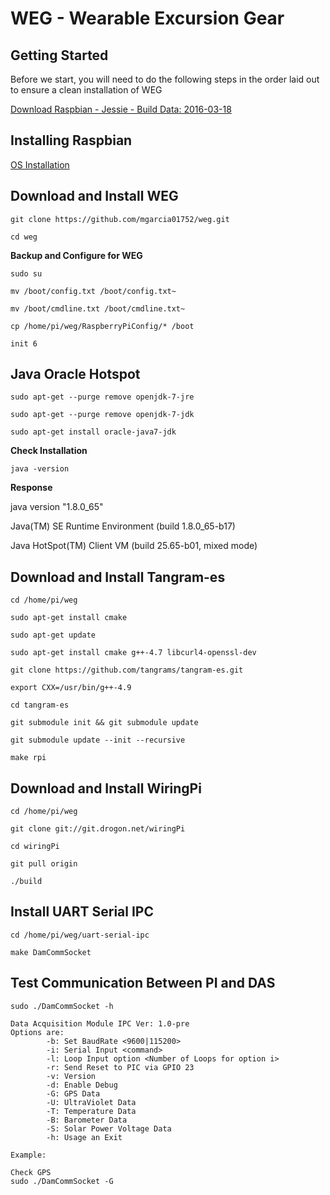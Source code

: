 # WEG - Wearable Excursion Gear

## Getting Started

Before we start, you will need to do the following steps in the order laid out to ensure a clean installation of WEG

[Download Raspbian - Jessie - Build Data: 2016-03-18](http://downloads.raspberrypi.org/raspbian/images/raspbian-2016-03-18/)

##  Installing Raspbian 

[OS Installation](https://www.raspberrypi.org/documentation/installation/installing-images/README.md)

##  Download and Install WEG

`git clone https://github.com/mgarcia01752/weg.git`

`cd weg`

**Backup and Configure for WEG**

`sudo su ` 

`mv /boot/config.txt /boot/config.txt~`

`mv /boot/cmdline.txt /boot/cmdline.txt~`

`cp /home/pi/weg/RaspberryPiConfig/* /boot`

`init 6`

## Java Oracle Hotspot

`sudo apt-get --purge remove openjdk-7-jre` 

`sudo apt-get --purge remove openjdk-7-jdk`

`sudo apt-get install oracle-java7-jdk`

**Check Installation**

`java -version`

**Response**

java version "1.8.0_65"

Java(TM) SE Runtime Environment (build 1.8.0_65-b17)

Java HotSpot(TM) Client VM (build 25.65-b01, mixed mode)

##  Download and Install Tangram-es

`cd /home/pi/weg`

`sudo apt-get install cmake`

`sudo apt-get update`

`sudo apt-get install cmake g++-4.7 libcurl4-openssl-dev`

`git clone https://github.com/tangrams/tangram-es.git`

`export CXX=/usr/bin/g++-4.9`

`cd tangram-es`

`git submodule init && git submodule update`

`git submodule update --init --recursive`

`make rpi`


##  Download and Install WiringPi

`cd /home/pi/weg`

`git clone git://git.drogon.net/wiringPi`

`cd wiringPi`

`git pull origin`

`./build`

##  Install UART Serial IPC

`cd /home/pi/weg/uart-serial-ipc`

`make DamCommSocket`

## Test Communication Between PI and DAS

	sudo ./DamCommSocket -h
	
	Data Acquisition Module IPC Ver: 1.0-pre
	Options are:
	        -b: Set BaudRate <9600|115200>
	        -i: Serial Input <command>
	        -l: Loop Input option <Number of Loops for option i>
	        -r: Send Reset to PIC via GPIO 23
	        -v: Version
	        -d: Enable Debug
	        -G: GPS Data
	        -U: UltraViolet Data
	        -T: Temperature Data
	        -B: Barometer Data
	        -S: Solar Power Voltage Data
	        -h: Usage an Exit

	Example:
	
	Check GPS
	sudo ./DamCommSocket -G
        
        





